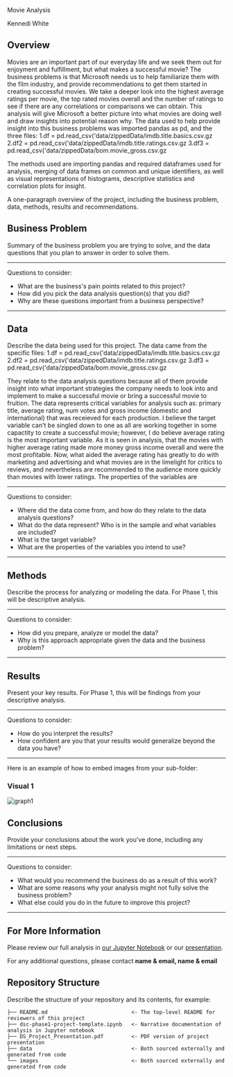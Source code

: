
Movie Analysis  

Kennedi White 

## Overview 
Movies are an important part of our everyday life and we seek them out for enjoyment and fulfillment, but what makes a successful movie? The business problems is that Microsoft needs us to help familiarize them with the film industry, and provide recommendations to get them started in creating successful movies. We take a deeper look into the highest average ratings per movie, the top rated movies overall and the number of ratings to see if there are any correlations or comparisons we can obtain. This analysis will give Microsoft a better picture into what movies are doing well and draw insights into potential reason why. The data used to help provide insight into this business problems was imported pandas as pd, and the three files: 
1.df = pd.read_csv('data/zippedData/imdb.title.basics.csv.gz
2.df2 = pd.read_csv('data/zippedData/imdb.title.ratings.csv.gz
3.df3 = pd.read_csv('data/zippedData/bom.movie_gross.csv.gz

The methods used are importing pandas and required dataframes used for analysis, merging of data frames on common and unique identifiers, as well as visual representations of histograms, descriptive statistics and correlation plots for insight.  


A one-paragraph overview of the project, including the business problem, data, methods, results and recommendations.

## Business Problem

Summary of the business problem you are trying to solve, and the data questions that you plan to answer in order to solve them.

***
Questions to consider:
* What are the business's pain points related to this project?
* How did you pick the data analysis question(s) that you did?
* Why are these questions important from a business perspective?
***

## Data

Describe the data being used for this project.
The data came from the specific files: 
1.df = pd.read_csv('data/zippedData/imdb.title.basics.csv.gz
2.df2 = pd.read_csv('data/zippedData/imdb.title.ratings.csv.gz
3.df3 = pd.read_csv('data/zippedData/bom.movie_gross.csv.gz

They relate to the data analysis questions because all of them provide insight into what important strategies the company needs to look into and implement to make a successful movie or bring a successful movie to fruition. The data represents critical variables for analysis such as: primary title, average rating, num votes and gross income (domestic and international) that was receieved for each production. I believe the target variable can't be singled down to one as all are working together in some capactity to create a successful movie; however, I do believe average rating is the most important variable. As it is seen in analysis, that the movies with higher average rating made more money gross income overall and were the most profitable. Now, what aided the average rating has greatly to do with marketing and advertising and what movies are in the limelight for critics to reviews, and nevertheless are recommended to the audience more quickly than movies with lower ratings. The properties of the variables are 
***
Questions to consider:
* Where did the data come from, and how do they relate to the data analysis questions?
* What do the data represent? Who is in the sample and what variables are included?
* What is the target variable?
* What are the properties of the variables you intend to use?
***

## Methods

Describe the process for analyzing or modeling the data. For Phase 1, this will be descriptive analysis.

***
Questions to consider:
* How did you prepare, analyze or model the data?
* Why is this approach appropriate given the data and the business problem?
***

## Results

Present your key results. For Phase 1, this will be findings from your descriptive analysis.

***
Questions to consider:
* How do you interpret the results?
* How confident are you that your results would generalize beyond the data you have?
***

Here is an example of how to embed images from your sub-folder:

### Visual 1
![graph1](./images/viz1.png)

## Conclusions

Provide your conclusions about the work you've done, including any limitations or next steps.

***
Questions to consider:
* What would you recommend the business do as a result of this work?
* What are some reasons why your analysis might not fully solve the business problem?
* What else could you do in the future to improve this project?
***

## For More Information

Please review our full analysis in [our Jupyter Notebook](./dsc-phase1-project-template.ipynb) or our [presentation](./DS_Project_Presentation.pdf).

For any additional questions, please contact **name & email, name & email**

## Repository Structure

Describe the structure of your repository and its contents, for example:

```
├── README.md                           <- The top-level README for reviewers of this project
├── dsc-phase1-project-template.ipynb   <- Narrative documentation of analysis in Jupyter notebook
├── DS_Project_Presentation.pdf         <- PDF version of project presentation
├── data                                <- Both sourced externally and generated from code
└── images                              <- Both sourced externally and generated from code
```
